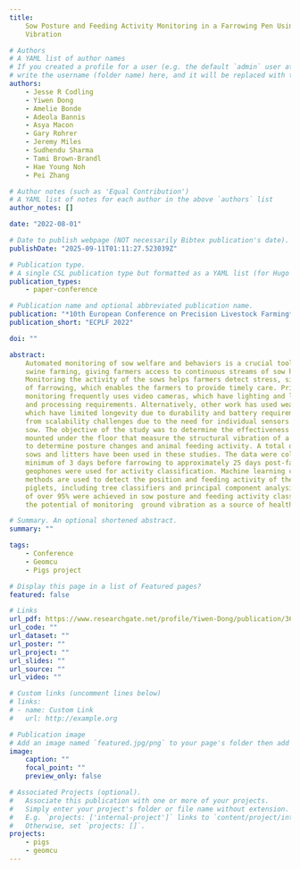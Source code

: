 ```yaml
---
title:
    Sow Posture and Feeding Activity Monitoring in a Farrowing Pen Using Ground
    Vibration

# Authors
# A YAML list of author names
# If you created a profile for a user (e.g. the default `admin` user at `content/authors/admin/`),
# write the username (folder name) here, and it will be replaced with their full name and linked to their profile.
authors:
    - Jesse R Codling
    - Yiwen Dong
    - Amelie Bonde
    - Adeola Bannis
    - Asya Macon
    - Gary Rohrer
    - Jeremy Miles
    - Sudhendu Sharma
    - Tami Brown-Brandl
    - Hae Young Noh
    - Pei Zhang

# Author notes (such as 'Equal Contribution')
# A YAML list of notes for each author in the above `authors` list
author_notes: []

date: "2022-08-01"

# Date to publish webpage (NOT necessarily Bibtex publication's date).
publishDate: "2025-09-11T01:11:27.523039Z"

# Publication type.
# A single CSL publication type but formatted as a YAML list (for Hugo requirements).
publication_types:
    - paper-conference

# Publication name and optional abbreviated publication name.
publication: "*10th European Conference on Precision Livestock Farming*"
publication_short: "ECPLF 2022"

doi: ""

abstract:
    Automated monitoring of sow welfare and behaviors is a crucial tool in precision
    swine farming, giving farmers access to continuous streams of sow health information.
    Monitoring the activity of the sows helps farmers detect stress, sickness and signs
    of farrowing, which enables the farmers to provide timely care. Prior work in swine
    monitoring frequently uses video cameras, which have lighting and large storage
    and processing requirements. Alternatively, other work has used wearable sensors,
    which have limited longevity due to durability and battery requirements and suffer
    from scalability challenges due to the need for individual sensors worn by each
    sow. The objective of the study was to determine the effectiveness of geophone sensors
    mounted under the floor that measure the structural vibration of a farrowing pen
    to determine posture changes and animal feeding activity. A total of 6 farrowing/lactating
    sows and litters have been used in these studies. The data were collected from a
    minimum of 3 days before farrowing to approximately 25 days post-farrow. Up to five
    geophones were used for activity classification. Machine learning classification
    methods are used to detect the position and feeding activity of the sow and her
    piglets, including tree classifiers and principal component analysis. Accuracies
    of over 95% were achieved in sow posture and feeding activity classification, indicating
    the potential of monitoring  ground vibration as a source of health information.

# Summary. An optional shortened abstract.
summary: ""

tags:
    - Conference
    - Geomcu
    - Pigs project

# Display this page in a list of Featured pages?
featured: false

# Links
url_pdf: https://www.researchgate.net/profile/Yiwen-Dong/publication/363694138_Sow_Posture_and_Feeding_Activity_Monitoring_in_a_Farrowing_Pen_using_Ground_Vibration/links/632a28860a708521500b360b/Sow-Posture-and-Feeding-Activity-Monitoring-in-a-Farrowing-Pen-using-Ground-Vibration.pdf
url_code: ""
url_dataset: ""
url_poster: ""
url_project: ""
url_slides: ""
url_source: ""
url_video: ""

# Custom links (uncomment lines below)
# links:
# - name: Custom Link
#   url: http://example.org

# Publication image
# Add an image named `featured.jpg/png` to your page's folder then add a caption below.
image:
    caption: ""
    focal_point: ""
    preview_only: false

# Associated Projects (optional).
#   Associate this publication with one or more of your projects.
#   Simply enter your project's folder or file name without extension.
#   E.g. `projects: ['internal-project']` links to `content/project/internal-project/index.md`.
#   Otherwise, set `projects: []`.
projects:
    - pigs
    - geomcu
---
```

